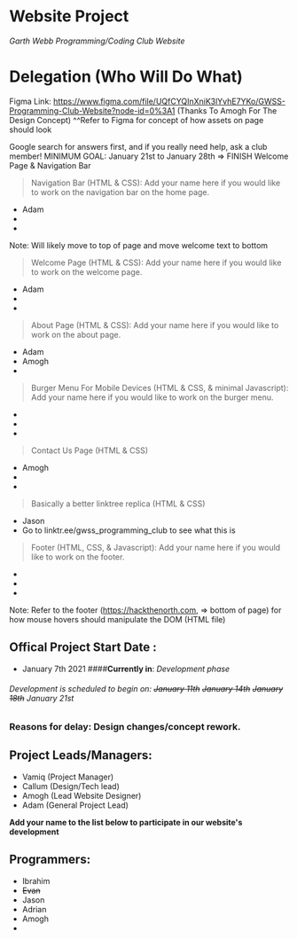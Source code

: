 # Website Project
 *Garth Webb Programming/Coding Club Website*

# Delegation (Who Will Do What)
Figma Link: https://www.figma.com/file/UQfCYQInXniK3lYvhE7YKo/GWSS-Programming-Club-Website?node-id=0%3A1 (Thanks To Amogh For The Design Concept)
^^Refer to Figma for concept of how assets on page should look

Google search for answers first, and if you really need help, ask a club member!
MINIMUM GOAL: January 21st to January 28th => FINISH Welcome Page & Navigation Bar

>Navigation Bar (HTML & CSS):
Add your name here if you would like to work on the navigation bar on the home page.
- Adam
-
-
Note: Will likely move to top of page and move welcome text to bottom

>Welcome Page (HTML & CSS):
Add your name here if you would like to work on the welcome page.
- Adam
-
-

>About Page (HTML & CSS):
Add your name here if you would like to work on the about page.
- Adam
- Amogh
-

>Burger Menu For Mobile Devices (HTML & CSS, & minimal Javascript):
Add your name here if you would like to work on the burger menu.
-
-
-

> Contact Us Page (HTML & CSS)
- Amogh
-
-

> Basically a better linktree replica (HTML & CSS)
- Jason
- Go to linktr.ee/gwss_programming_club to see what this is

>Footer (HTML, CSS, & Javascript):
Add your name here if you would like to work on the footer.
-
-
-

Note: Refer to the footer (https://hackthenorth.com, => bottom of page) for how mouse hovers should manipulate the DOM (HTML file)


## Offical Project Start Date :
- January 7th 2021
####**Currently in**: *Development phase*
###### Development is scheduled to begin on: ~~January 11th~~ ~~January 14th~~ ~~January 18th~~ January 21st
### Reasons for delay: Design changes/concept rework. 

## Project Leads/Managers:
* Vamiq (Project Manager)
* Callum (Design/Tech lead)
* Amogh (Lead Website Designer)
* Adam (General Project Lead)

**Add your name to the list below to participate in our website's development**
## Programmers: 
* Ibrahim       
* ~~Evan~~
* Jason
* Adrian
* Amogh
*
